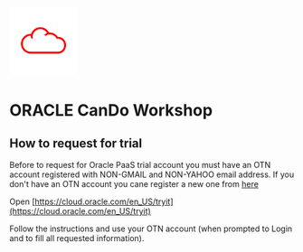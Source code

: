 ![](../common/images/customer.logo.png)
---
# ORACLE CanDo Workshop #

## How to request for trial ##

Before to request for Oracle PaaS trial account you must have an OTN account registered with NON-GMAIL and NON-YAHOO email address. 
If you don't have an OTN account you cane register a new one from [here](https://profile.oracle.com/myprofile/account/create-account.jspx)

Open [https://cloud.oracle.com/en_US/tryit](https://cloud.oracle.com/en_US/tryit)


Follow the instructions and use your OTN account (when prompted to Login and to fill all requested information).
